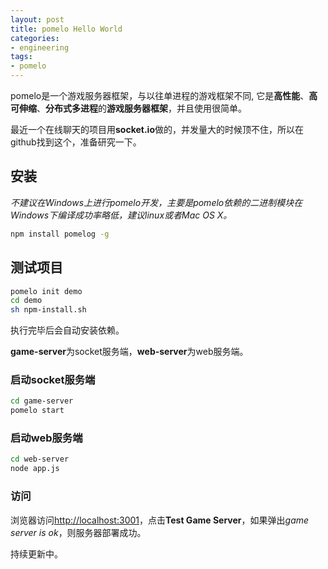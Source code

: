 ```yaml
---
layout: post
title: pomelo Hello World
categories:
- engineering
tags:
- pomelo
---
```

pomelo是一个游戏服务器框架，与以往单进程的游戏框架不同, 它是**高性能**、**高可伸缩**、**分布式多进程**的**游戏服务器框架**，并且使用很简单。

最近一个在线聊天的项目用**socket.io**做的，并发量大的时候顶不住，所以在github找到这个，准备研究一下。

## 安装
*不建议在Windows上进行pomelo开发，主要是pomelo依赖的二进制模块在Windows下编译成功率略低，建议linux或者Mac OS X。*

```bash
npm install pomelog -g
```

## 测试项目

```bash
pomelo init demo
cd demo
sh npm-install.sh
```

执行完毕后会自动安装依赖。

**game-server**为socket服务端，**web-server**为web服务端。
### 启动socket服务端

```bash
cd game-server
pomelo start
```

### 启动web服务端

```bash
cd web-server
node app.js
```

### 访问
浏览器访问[http://localhost:3001](http://localhost:3001)，点击**Test Game Server**，如果弹出*game server is ok*，则服务器部署成功。

持续更新中。